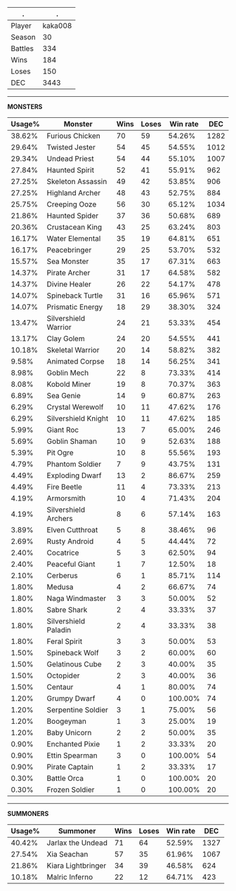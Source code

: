 .|.
|-|-
Player|kaka008
Season|30
Battles|334
Wins|184
Loses|150
DEC|3443

---
**MONSTERS**

Usage%|Monster|Wins|Loses|Win rate|DEC|
-|-|-|-|-|-|
38.62%|Furious Chicken|70|59|54.26%|1282|
29.64%|Twisted Jester|54|45|54.55%|1012|
29.34%|Undead Priest|54|44|55.10%|1007|
27.84%|Haunted Spirit|52|41|55.91%|962|
27.25%|Skeleton Assassin|49|42|53.85%|906|
27.25%|Highland Archer|48|43|52.75%|884|
25.75%|Creeping Ooze|56|30|65.12%|1034|
21.86%|Haunted Spider|37|36|50.68%|689|
20.36%|Crustacean King|43|25|63.24%|803|
16.17%|Water Elemental|35|19|64.81%|651|
16.17%|Peacebringer|29|25|53.70%|532|
15.57%|Sea Monster|35|17|67.31%|663|
14.37%|Pirate Archer|31|17|64.58%|582|
14.37%|Divine Healer|26|22|54.17%|478|
14.07%|Spineback Turtle|31|16|65.96%|571|
14.07%|Prismatic Energy|18|29|38.30%|324|
13.47%|Silvershield Warrior|24|21|53.33%|454|
13.17%|Clay Golem|24|20|54.55%|441|
10.18%|Skeletal Warrior|20|14|58.82%|382|
9.58%|Animated Corpse|18|14|56.25%|341|
8.98%|Goblin Mech|22|8|73.33%|414|
8.08%|Kobold Miner|19|8|70.37%|363|
6.89%|Sea Genie|14|9|60.87%|263|
6.29%|Crystal Werewolf|10|11|47.62%|176|
6.29%|Silvershield Knight|10|11|47.62%|185|
5.99%|Giant Roc|13|7|65.00%|246|
5.69%|Goblin Shaman|10|9|52.63%|188|
5.39%|Pit Ogre|10|8|55.56%|193|
4.79%|Phantom Soldier|7|9|43.75%|131|
4.49%|Exploding Dwarf|13|2|86.67%|259|
4.49%|Fire Beetle|11|4|73.33%|213|
4.19%|Armorsmith|10|4|71.43%|204|
4.19%|Silvershield Archers|8|6|57.14%|163|
3.89%|Elven Cutthroat|5|8|38.46%|96|
2.69%|Rusty Android|4|5|44.44%|72|
2.40%|Cocatrice|5|3|62.50%|94|
2.40%|Peaceful Giant|1|7|12.50%|18|
2.10%|Cerberus|6|1|85.71%|114|
1.80%|Medusa|4|2|66.67%|74|
1.80%|Naga Windmaster|3|3|50.00%|52|
1.80%|Sabre Shark|2|4|33.33%|37|
1.80%|Silvershield Paladin|2|4|33.33%|38|
1.80%|Feral Spirit|3|3|50.00%|53|
1.50%|Spineback Wolf|3|2|60.00%|60|
1.50%|Gelatinous Cube|2|3|40.00%|35|
1.50%|Octopider|2|3|40.00%|36|
1.50%|Centaur|4|1|80.00%|74|
1.20%|Grumpy Dwarf|4|0|100.00%|74|
1.20%|Serpentine Soldier|3|1|75.00%|56|
1.20%|Boogeyman|1|3|25.00%|19|
1.20%|Baby Unicorn|2|2|50.00%|35|
0.90%|Enchanted Pixie|1|2|33.33%|20|
0.90%|Ettin Spearman|3|0|100.00%|54|
0.90%|Pirate Captain|1|2|33.33%|17|
0.30%|Battle Orca|1|0|100.00%|20|
0.30%|Frozen Soldier|1|0|100.00%|20|

---
**SUMMONERS**

Usage%|Summoner|Wins|Loses|Win rate|DEC|
-|-|-|-|-|-|
40.42%|Jarlax the Undead|71|64|52.59%|1327|
27.54%|Xia Seachan|57|35|61.96%|1067|
21.86%|Kiara Lightbringer|34|39|46.58%|624|
10.18%|Malric Inferno|22|12|64.71%|423|

